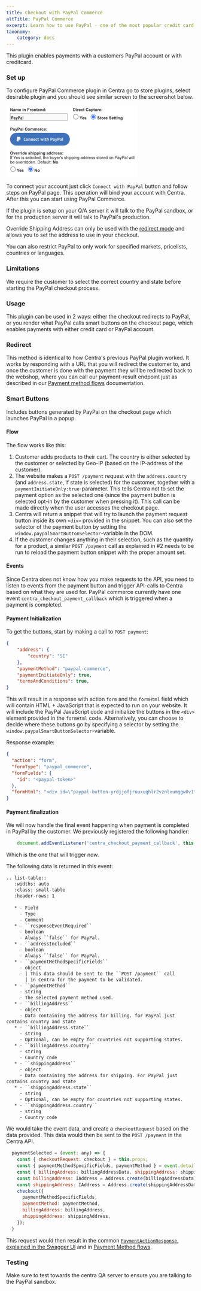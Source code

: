 ```yaml
---
title: Checkout with PayPal Commerce
altTitle: PayPal Commerce
excerpt: Learn how to use PayPal - one of the most popular credit card and bank transfer PSPs
taxonomy:
    category: docs
---
```


This plugin enables payments with a customers PayPal account or with creditcard.

### Set up

To configure PayPal Commerce plugin in Centra go to store plugins, select desirable plugin and you should see similar screen to the screenshot below.

![paypal-commerce-setup.png](paypal-commerce-setup.png)

To connect your account just click `Connect with PayPal` button and follow steps on PayPal page. This operation will bind your account with Centra. After this you can start using PayPal Commerce.

If the plugin is setup on your Q/A server it will talk to the PayPal sandbox, or for the production server it will talk to PayPal's production.

Override Shipping Address can only be used with the [redirect mode](#redirect) and allows you to set the address to use in your checkout.

You can also restrict PayPal to only work for specified markets, pricelists, countries or languages.

### Limitations

We require the customer to select the correct country and state before starting the PayPal checkout process.

### Usage

This plugin can be used in 2 ways: either the checkout redirects to PayPal, or you render what PayPal calls smart buttons on the checkout page, which enables payments with either credit card or PayPal account.

### Redirect

This method is identical to how Centra's previous PayPal plugin worked. It works by responding with a URL that you will redirect the customer to, and once the customer is done with the payment they will be redirected back to the webshop, where you can call our payment-result endpoint just as described in our [Payment method flows](/fe-development/payments/payment-flows#payment-result-types) documentation.

### Smart Buttons

Includes buttons generated by PayPal on the checkout page which launches PayPal in a popup.

#### Flow

The flow works like this:

1. Customer adds products to their cart. The country is either selected by the customer or selected by Geo-IP (based on the IP-address of the customer).  
2. The website makes a `POST /payment` request with the `address.country` (and `address.state`, if state is selected) for the customer, together with a `paymentInitiateOnly:true`-parameter. This tells Centra not to set the payment option as the selected one (since the payment button is selected opt-in by the customer when pressing it). This call can be made directly when the user accesses the checkout page.  
3. Centra will return a snippet that will try to launch the payment request button inside its own `<div>` provided in the snippet. You can also set the selector of the payment button by setting the `window.paypalSmartButtonSelector`-variable in the DOM.  
4. If the customer changes anything in their selection, such as the quantity for a product, a similar `POST /payment` call as explained in #2 needs to be run to reload the payment button snippet with the proper amount set.

#### Events

Since Centra does not know how you make requests to the API, you need to listen to events from the payment button and trigger API-calls to Centra based on what they are used for. PayPal commerce currently have one event `centra_checkout_payment_callback` which is triggered when a payment is completed. 

#### Payment Initialization

To get the buttons, start by making a call to `POST payment`:

```json
{
    "address": {
        "country": "SE"
    },
    "paymentMethod": "paypal-commerce",
    "paymentInitiateOnly": true,
    "termsAndConditions": true,
}
```

This will result in a response with action `form` and the `formHtml` field which will contain HTML + JavaScript that is expected to run on your website. It will include the PayPal JavaScript code and initialize the buttons in the `<div>` element provided in the `formHtml` code. Alternatively, you can choose to decide where these buttons go by specifying a selector by setting the `window.paypalSmartButtonSelector`-variable.

Response example:

```json
{
  "action": "form",
  "formType": "paypal_commerce",
  "formFields": {
    "id": "<paypal-token>"
  },
  "formHtml": "<div id=\"paypal-button-yrdjjofjruuxuqhlr2vznlxumqgw0v1t97qhbpm\"></div>\n<script src=\"https://www.paypal.com/sdk/js?client-id=<client-id>&merchant-id=<merchant-id>&currency=SEK&intent=authorize&integration-date=2021-03-01\"></script>\n<script id=\"paypal-script-yrdjjofjruuxuqhlr2vznlxumqgw0v1t97qhbpm\" data-payment-method=\"paypal_commerce\">\n    var randomId = \"yrdjjofjruuxuqhlr2vznlxumqgw0v1t97qhbpm\";\n    var country = \"SE\";\n    var buttonElement = window.paypalSmartButtonSelector || \"#paypal-button-\" + randomId;\n    var scriptObject = document.getElementById(\"paypal-script-\" + randomId);\n    var paymentMethod = scriptObject.dataset.paymentMethod;\n    paypal.Buttons({\n        createOrder: function (data, actions) {\n          return \"<paypal-token>\";\n        },\n        onApprove: function (data, actions) {\n            var eventObject = {\n              paymentMethod: paymentMethod,\n              paymentMethodSpecificFields: {\n                  payment_method_id: data.orderID\n              },\n              responseEventRequired: false,\n              addressIncluded: false,\n              shippingAddress: {\n                country: country,                                      \n              },\n              billingAddress: {\n                country: country,                                      \n              },\n            };\n            \n            paymentCompleteEvent = new CustomEvent(\"centra_checkout_payment_callback\", {detail:eventObject});\n            document.dispatchEvent(paymentCompleteEvent);\n            \n            return true;\n        }\n      }).render(buttonElement);\n</script>"
}
```

#### Payment finalization

We will now handle the final event happening when payment is completed in PayPal by the customer. We previously registered the following handler:

```js
    document.addEventListener('centra_checkout_payment_callback', this.paymentSelected);
```

Which is the one that will trigger now.

The following data is returned in this event:

```eval_rst
.. list-table::
   :widths: auto
   :class: small-table
   :header-rows: 1

   * - Field
     - Type
     - Comment
   * - ``responseEventRequired``
     - boolean
     - Always ``false`` for PayPal.
   * - ``addressIncluded``
     - boolean
     - Always ``false`` for PayPal.
   * - ``paymentMethodSpecificFields``
     - object
     - | This data should be sent to the ``POST /payment`` call
       | in Centra for the payment to be validated.
   * - ``paymentMethod``
     - string
     - The selected payment method used.
   * - ``billingAddress``
     - object
     - Data containing the address for billing. for PayPal just contains country and state
   * - ``billingAddress.state``
     - string
     - Optional, can be empty for countries not supporting states.
   * - ``billingAddress.country``
     - string
     - Country code
   * - ``shippingAddress``
     - object
     - Data containing the address for shipping. For PayPal just contains country and state
   * - ``shippingAddress.state``
     - string
     - Optional, can be empty for countries not supporting states.
   * - ``shippingAddress.country``
     - string
     - Country code
```

We would take the event data, and create a `checkoutRequest` based on the data provided. This data would then be sent to the `POST /payment` in the Centra API.

```js
  paymentSelected = (event: any) => {
    const { checkoutRequest: checkout } = this.props;
    const { paymentMethodSpecificFields, paymentMethod } = event.detail;
    const { billingAddress: billingAddressData, shippingAddress: shippingAddressData } = event.detail;
    const billingAddress: IAddress = Address.create(billingAddressData);
    const shippingAddress: IAddress = Address.create(shippingAddressData);
    checkout({
      paymentMethodSpecificFields,
      paymentMethod: paymentMethod,
      billingAddress: billingAddress,
      shippingAddress: shippingAddress,
    });
  }
```

This request would then result in the common [`PaymentActionResponse`, explained in the Swagger UI](https://docs.centra.com/swagger-ui/?api=CheckoutAPI#/4.%20selection%20handling%2C%20checkout%20flow/post_payment) and in [Payment Method flows](/fe-development/payments/payment-flows).

### Testing

Make sure to test towards the centra QA server to ensure you are talking to the PayPal sandbox.
